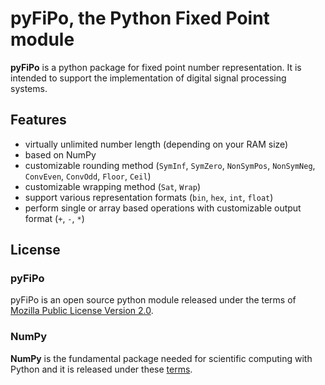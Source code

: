 # pyFiPo, the Python Fixed Point module

**pyFiPo** is a python package for fixed point number representation.
It is intended to support the implementation of digital signal processing systems.

## Features

* virtually unlimited number length (depending on your RAM size)
* based on NumPy
* customizable rounding method (```SymInf```, ```SymZero```, ```NonSymPos```,
```NonSymNeg```, ```ConvEven```, ```ConvOdd```, ```Floor```, ```Ceil```)
* customizable wrapping method (```Sat```, ```Wrap```)
* support various representation formats (```bin```, ```hex```, ```int```, ```float```)
* perform single or array based operations with customizable output format (```+```, ```-```, ```*```)

## License

### pyFiPo
pyFiPo is an open source python module released under the terms of
[Mozilla Public License Version 2.0](LICENSE.txt).

### NumPy
**NumPy** is the fundamental package needed for scientific computing with Python and it is released under these
[terms](https://github.com/numpy/numpy/blob/master/LICENSE.txt "Numpy license").
